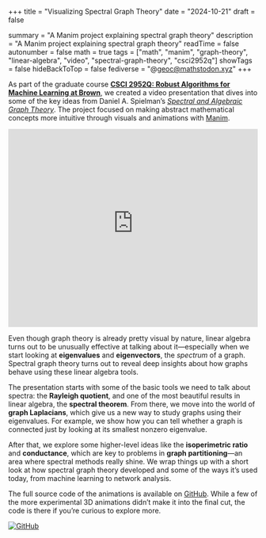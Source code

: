 +++
title = "Visualizing Spectral Graph Theory"
date = "2024-10-21"
draft = false

summary = "A Manim project explaining spectral graph theory"
description = "A Manim project explaining spectral graph theory"
readTime = false
autonumber = false
math = true
tags = ["math", "manim", "graph-theory", "linear-algebra", "video", "spectral-graph-theory", "csci2952q"]
showTags = false
hideBackToTop = false
fediverse = "@geoc@mathstodon.xyz"
+++

As part of the graduate course [**CSCI 2952Q: Robust Algorithms for Machine Learning at Brown**](https://cs.brown.edu/people/ycheng79/csci2952qf24.html), we created a video presentation that dives into some of the key ideas from Daniel A. Spielman’s [*Spectral and Algebraic Graph Theory*](http://cs-www.cs.yale.edu/homes/spielman/sagt/sagt.pdf). The project focused on making abstract mathematical concepts more intuitive through visuals and animations with [Manim](https://www.manim.community/).

<iframe width="100%" height="400" src="https://www.youtube-nocookie.com/embed/DQVuFo6CSmE?si=XMAnLBucuSkY8-kn" title="YouTube video player" frameborder="0" allow="accelerometer; autoplay; clipboard-write; encrypted-media; gyroscope; picture-in-picture; web-share" referrerpolicy="strict-origin-when-cross-origin" allowfullscreen></iframe>

Even though graph theory is already pretty visual by nature, linear algebra turns out to be unusually effective at talking about it—especially when we start looking at **eigenvalues** and **eigenvectors**, the *spectrum* of a graph. Spectral graph theory turns out to reveal deep insights about how graphs behave using these linear algebra tools. 

The presentation starts with some of the basic tools we need to talk about spectra: the **Rayleigh quotient**, and one of the most beautiful results in linear algebra, the **spectral theorem**. From there, we move into the world of **graph Laplacians**, which give us a new way to study graphs using their eigenvalues. For example, we show how you can tell whether a graph is connected just by looking at its smallest nonzero eigenvalue.

After that, we explore some higher-level ideas like the **isoperimetric ratio** and **conductance**, which are key to problems in **graph partitioning**—an area where spectral methods really shine. We wrap things up with a short look at how spectral graph theory developed and some of the ways it’s used today, from machine learning to network analysis.

The full source code of the animations is available on [GitHub](https://github.com/AzureCoral/spectral-graph-theory). While a few of the more experimental 3D animations didn’t make it into the final cut, the code is there if you’re curious to explore more.

[![GitHub](https://img.shields.io/badge/GitHub-%23121011.svg?logo=github&logoColor=white)](https://github.com/AzureCoral/spectral-graph-theory)